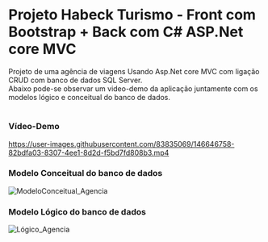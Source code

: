 # Projeto Habeck Turismo - Front com Bootstrap + Back com C# ASP.Net core MVC

Projeto de uma agência de viagens Usando Asp.Net core MVC com ligação CRUD com banco de dados SQL Server.<br>
Abaixo pode-se observar um video-demo da aplicação juntamente com os modelos lógico e conceitual do banco de dados.<br>

#
### Vídeo-Demo

https://user-images.githubusercontent.com/83835069/146646758-82bdfa03-8307-4ee1-8d2d-f5bd7fd808b3.mp4

### Modelo Conceitual do banco de dados

![ModeloConceitual_Agencia](https://user-images.githubusercontent.com/83835069/146651160-70cc66b9-6667-4c97-a432-9e93408b420a.JPG)

### Modelo Lógico do banco de dados

![Lógico_Agencia](https://user-images.githubusercontent.com/83835069/146651175-2296c8d6-9b18-4ae5-bbf0-3468c908010a.JPG)

